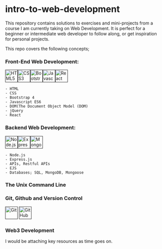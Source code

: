 # intro-to-web-development
This repository contains solutions to exercises and mini-projects from a course I am currently taking on Web Development.
It is perfect for a beginner or intermediate web developer to follow along, or get inspiration for personal projects.

This repo covers the following concepts;

### Front-End Web Development:
<a href=""><img src="https://cdn.jsdelivr.net/gh/devicons/devicon/icons/html5/html5-original.svg" alt="HTML5" width="40" height="40" /></a><a href=""><img src="https://cdn.jsdelivr.net/gh/devicons/devicon/icons/css3/css3-original.svg" alt="CSS3" width="40" height="40" /></a><a href=""><img src="https://cdn.jsdelivr.net/gh/devicons/devicon/icons/bootstrap/bootstrap-original.svg" alt="Bootstrap" width="40" height="40" /></a><a href=""><img src="https://cdn.jsdelivr.net/gh/devicons/devicon/icons/javascript/javascript-original.svg" alt="Javascript" width="40" height="40" /></a><a href=""><img src="https://cdn.jsdelivr.net/gh/devicons/devicon/icons/react/react-original.svg" alt="React" width="40" height="40" /></a>

    - HTML 
    - CSS
    - Bootstrap 4
    - Javascript ES6
    - DOM(The Document Object Model (DOM)
    - jQuery
    - React
### Backend Web Development:
<a href=""><img src="https://cdn.jsdelivr.net/gh/devicons/devicon/icons/nodejs/nodejs-original.svg" alt="Node.js" width="40" height="40" /></a><a href=""><img src="https://cdn.jsdelivr.net/gh/devicons/devicon/icons/express/express-original.svg" alt="Express.js" width="40" height="40" /></a><a href=""><img src="https://cdn.jsdelivr.net/gh/devicons/devicon/icons/mongodb/mongodb-original-wordmark.svg" alt="MongoDB" width="40" height="40" /></a>   
          
    - Node.js
    - Express.js
    - APIs, Restful APIs
    - EJS
    - Databases; SQL, MongoDB, Mongoose
### The Unix Command Line
### Git, Github and Version Control 
<a href=""><img src="https://cdn.jsdelivr.net/gh/devicons/devicon/icons/git/git-original.svg" alt="Git" width="40" height="40" /></a> <a href=""><img src="https://cdn.jsdelivr.net/gh/devicons/devicon/icons/github/github-original.svg" alt="GitHub" width="40" height="40" /></a>
### Web3 Development


I would be attaching key resources as time goes on.
